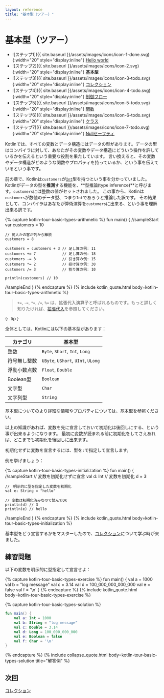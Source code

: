 ```yaml
---
layout: reference
title: "基本型（ツアー）"
---
```

# 基本型（ツアー）

- ![ステップ1]({{ site.baseurl }}/assets/images/icons/icon-1-done.svg){:width="20" style="display:inline"} [Hello world](kotlin-tour-hello-world.md)
- ![ステップ2]({{ site.baseurl }}/assets/images/icons/icon-2.svg){:width="20" style="display:inline"} **基本型**
- ![ステップ3]({{ site.baseurl }}/assets/images/icons/icon-3-todo.svg){:width="20" style="display:inline"} [コレクション](kotlin-tour-collections.md)
- ![ステップ4]({{ site.baseurl }}/assets/images/icons/icon-4-todo.svg){:width="20" style="display:inline"} [制御フロー](kotlin-tour-control-flow.md)
- ![ステップ5]({{ site.baseurl }}/assets/images/icons/icon-5-todo.svg){:width="20" style="display:inline"} [関数](kotlin-tour-functions.md)
- ![ステップ6]({{ site.baseurl }}/assets/images/icons/icon-6-todo.svg){:width="20" style="display:inline"} [クラス](kotlin-tour-classes.md)
- ![ステップ7]({{ site.baseurl }}/assets/images/icons/icon-7-todo.svg){:width="20" style="display:inline"} [Nullセーフティ](kotlin-tour-null-safety.md)

Kotlinでは、すべての変数とデータ構造にはデータの型があります。データの型はコンパイラに対して、あなたがその変数やデータ構造にどういう操作を許しているかを伝えるという重要な役割を果たしています。
言い換えると、その変数やデータ構造がどのような関数やプロパティを持っているか、という事を伝えているという事です。

前の章で、Kotlinは`customers`が[`Int`](https://kotlinlang.org/api/latest/jvm/stdlib/kotlin/-int/)型を持つという事を分かっていました。
Kotlinがデータの型を**推測**する機能を、**型推論(type inference)**と呼びます。`customers`には整数の値がセットされました。
この事から、Kotlinは`customers`が数値のデータ型、つまり`Int`であろうと推論した訳です。
その結果として、コンパイラはあなたが算術演算を`customers`に出来る、という事を理解出来る訳です。

{% capture kotlin-tour-basic-types-arithmetic %}
fun main() {
//sampleStart
    var customers = 10

    // 何人かの客が列から離脱
    customers = 8

    customers = customers + 3 // 足し算の例: 11
    customers += 7            // 足し算の例: 18
    customers -= 3            // 引き算の例: 15
    customers *= 2            // 掛け算の例: 30
    customers /= 3            // 割り算の例: 10

    println(customers) // 10
//sampleEnd
}
{% endcapture %}
{% include kotlin_quote.html body=kotlin-tour-basic-types-arithmetic %}

> `+=`, `-=`, `*=`, `/=`, `%=` は、拡張代入演算子と呼ばれるものです。もっと詳しく知りたければ、[拡張代入](operator-overloading.md#拡張代入)を参照してください。
> 
{: .tip }

全体としては、Kotlinには以下の基本型があります：

|**カテゴリ**| **基本型**|
|--|--|
| 整数 | `Byte`, `Short`, `Int`, `Long` |
| 符号無し整数 | `UByte`, `UShort`, `UInt`, `ULong` |
| 浮動小数点数 | `Float`, `Double` |
| Boolean型 | `Boolean` |
| 文字型 | `Char` |
| 文字列型 | `String` |

基本型についてのより詳細な情報やプロパティについては、[基本型](basic-types.md)を参照ください。

以上の知識があれば、変数を先に宣言しておいて初期化は後回しにする、という事が出来るようになります。
最初に変数が読まれる前に初期化をしてさえあれば、どこまでも初期化を後回しに出来ます。

初期化せずに変数を宣言するには、型を`:`で指定して宣言します。

例を挙げましょう：

{% capture kotlin-tour-basic-types-initialization %}
fun main() {
//sampleStart
    // 変数を初期化せずに宣言
    val d: Int
    // 変数を初期化
    d = 3

    //　明示的に型を指定した変数を初期化
    val e: String = "hello"

    // 変数は初期化済みなので読んでOK
    println(d) // 3
    println(e) // hello
//sampleEnd
}
{% endcapture %}
{% include kotlin_quote.html body=kotlin-tour-basic-types-initialization %}

基本型をどう宣言するかをマスターしたので、[コレクション](kotlin-tour-collections.md)について学ぶ時が来ました。

## 練習問題

以下の変数を明示的に型指定して宣言せよ：

{% capture kotlin-tour-basic-types-exercise %}
fun main() {
    val a = 1000
    val b = "log message"
    val c = 3.14
    val d = 100_000_000_000_000
    val e = false
    val f = '\n'
}
{% endcapture %}
{% include kotlin_quote.html body=kotlin-tour-basic-types-exercise %}

{% capture kotlin-tour-basic-types-solution %}
```kotlin
fun main() {
    val a: Int = 1000
    val b: String = "log message"
    val c: Double = 3.14
    val d: Long = 100_000_000_000
    val e: Boolean = false
    val f: Char = '\n'
}
```
{% endcapture %}
{% include collapse_quote.html body=kotlin-tour-basic-types-solution title="解答例" %}

## 次回

[コレクション](kotlin-tour-collections.md)